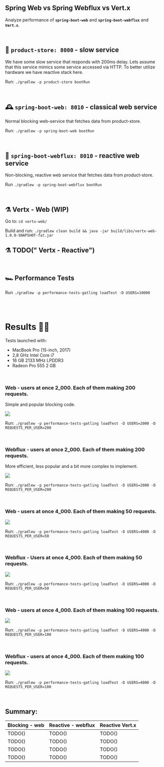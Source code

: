 ## Spring Web vs Spring Webflux vs Vert.x
Analyze performance of <b>`spring-boot-web`</b> and <b>`spring-boot-webflux`</b> and <b>`Vert.x`</b>. 

<br>

## 🏬 `product-store: 8000` - slow service

We have some slow service that responds with 200ms delay. Lets assume that this service mimics some service accessed via HTTP. To better utilize hardware we have reactive stack here.

Run: `./gradlew -p product-store bootRun`

<br>

## 🕰 `spring-boot-web: 8010` - classical web service 

Normal blocking web-service that fetches data from product-store.

Run: `./gradlew -p spring-boot-web bootRun`

<br>

## 🧬 `spring-boot-webflux: 8010` - reactive web service 

Non-blocking, reactive web service that fetches data from product-store.

Run `./gradlew -p spring-boot-webflux bootRun`

<br>

## ⚗ Vertx - Web (WIP)

Go to: `cd vertx-web/`

Build and run: `./gradlew clean build && java -jar build/libs/vertx-web-1.0.0-SNAPSHOT-fat.jar`

## ⚗ TODO(" Vertx - Reactive")

<br>

## 🏎 Performance Tests

Run `./gradlew -p performance-tests-gatling loadTest -D USERS=10000`

<br>
<br>

# Results 👩‍🔬

Tests launched with: 
* MacBook Pro (15-inch, 2017)
* 2,8 GHz Intel Core i7
* 16 GB 2133 MHz LPDDR3
* Radeon Pro 555 2 GB

<br>

### Web - users at once 2_000. Each of them making 200 requests.

Simple and popular blocking code.

![](https://github.com/braintelligencePL/playgrounds/blob/master/images/web-vs-webflux/web_2000users_200reqPerUser.png)

Run: `./gradlew -p performance-tests-gatling loadTest -D USERS=2000 -D REQUESTS_PER_USER=200`

<br>

### Webflux - users at once 2_000. Each of them making 200 requests.

More efficient, less popular and a bit more complex to implement.

![](https://github.com/braintelligencePL/playgrounds/blob/master/images/web-vs-webflux/webflux_2000users_200reqPerUser.png)

Run: `./gradlew -p performance-tests-gatling loadTest -D USERS=2000 -D REQUESTS_PER_USER=200`

<br>

### Web - users at once 4_000. Each of them making 50 requests.

![](https://github.com/braintelligencePL/playgrounds/blob/master/images/web-vs-webflux/web_4000users_50reqPerUser2.png)

Run: `./gradlew -p performance-tests-gatling loadTest -D USERS=4000 -D REQUESTS_PER_USER=50`

<br> 

### Webflux - Users at once 4_000. Each of them making 50 requests.

![](https://github.com/braintelligencePL/playgrounds/blob/master/images/web-vs-webflux/webflux_4000users_50reqPerUser.png)

Run: `./gradlew -p performance-tests-gatling loadTest -D USERS=4000 -D REQUESTS_PER_USER=50`

<br>

### Web - users at once 4_000. Each of them making 100 requests.

![](https://github.com/braintelligencePL/playgrounds/blob/master/images/web-vs-webflux/web_4000users_100reqPerUser.png)

Run: `./gradlew -p performance-tests-gatling loadTest -D USERS=4000 -D REQUESTS_PER_USER=100`

<br> 

### Webflux - users at once 4_000. Each of them making 100 requests.

![](https://github.com/braintelligencePL/playgrounds/blob/master/images/web-vs-webflux/webflux_4000users_100reqPerUser.png)

Run: `./gradlew -p performance-tests-gatling loadTest -D USERS=4000 -D REQUESTS_PER_USER=100`

<br> 

## Summary: 

| Blocking - web        | Reactive - webflux | Reactive Vert.x
| --------------------------|--------------------------|--------------------------|
| TODO() | TODO() | TODO() |
| TODO() | TODO() | TODO() |
| TODO() | TODO() | TODO() |
| TODO() | TODO() | TODO() |




